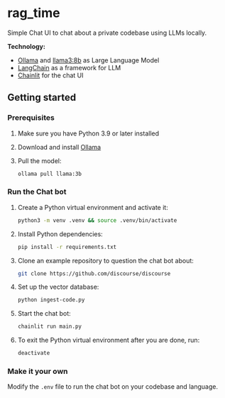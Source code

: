 # rag_time

Simple Chat UI to chat about a private codebase using LLMs locally.

**Technology:**

- [Ollama](https://ollama.ai/) and [llama3:8b](https://ollama.com/library/llama3:8b) as Large Language Model
- [LangChain](https://python.langchain.com/en/latest/modules/models/llms/integrations/huggingface_hub.html) as a framework for LLM
- [Chainlit](https://docs.chainlit.io/) for the chat UI

## Getting started

### Prerequisites

1. Make sure you have Python 3.9 or later installed
2. Download and install [Ollama](https://ollama.com/download)
3. Pull the model:

   ```bash
   ollama pull llama:3b
   ```

### Run the Chat bot

1. Create a Python virtual environment and activate it:

   ```bash
   python3 -m venv .venv && source .venv/bin/activate
   ```

2. Install Python dependencies:

   ```bash
   pip install -r requirements.txt
   ```

3. Clone an example repository to question the chat bot about:

   ```bash
   git clone https://github.com/discourse/discourse
   ```

4. Set up the vector database:

   ```bash
   python ingest-code.py
   ```

5. Start the chat bot:

   ```bash
   chainlit run main.py
   ```

6. To exit the Python virtual environment after you are done, run:

   ```bash
   deactivate
   ```

### Make it your own

Modify the `.env` file to run the chat bot on your codebase and language.
